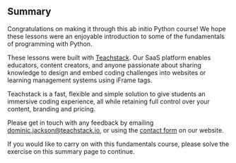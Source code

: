 <style>
code, pre {
  font-size: 0.9rem;
}
</style>

## Summary

Congratulations on making it through this ab initio Python course! We hope these lessons were an enjoyable introduction to some of the fundamentals of programming with Python.

These lessons were built with [Teachstack](https://www.teachstack.io). Our SaaS platform enables educators, content creators, and anyone passionate about sharing knowledge to design and embed coding challenges into websites or learning management systems using iFrame tags.

Teachstack is a fast, flexible and simple solution to give students an immersive coding experience, all while retaining full control over your content, branding and pricing.

Please get in touch with any feedback by emailing dominic.jackson@teachstack.io, or using the [contact form](https://teachstack.io/contact) on our website.

If you would like to carry on with this fundamentals course, please solve the exercise on this summary page to continue.